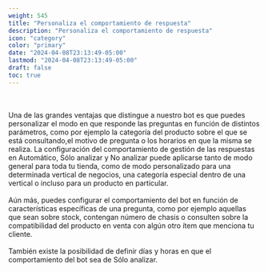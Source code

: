 ```yaml
---
weight: 545
title: "Personaliza el comportamiento de respuesta"
description: "Personaliza el comportamiento de respuesta"
icon: "category"
color: "primary"
date: "2024-04-08T23:13:49-05:00"
lastmod: "2024-04-08T23:13:49-05:00"
draft: false
toc: true
---
```

<br></br>
Una de las grandes ventajas que distingue a nuestro bot es que puedes personalizar el modo en que responde las preguntas en función de distintos parámetros, como por ejemplo la categoría del producto sobre el que se está consultando,el motivo de pregunta o los horarios en que la misma se realiza. La configuración del comportamiento de gestión de las respuestas en Automático, Sólo analizar y No analizar puede aplicarse tanto de modo general para toda tu tienda, como de modo personalizado para una determinada vertical de negocios, una categoría especial dentro de una vertical o incluso para un producto en particular. 
<br></br>
Aún más, puedes configurar el comportamiento del bot en función de características específicas de una pregunta, como por ejemplo aquellas que sean sobre stock, contengan número de chasis o consulten sobre la compatibilidad del producto en venta con algún otro ítem que menciona tu cliente.
<br></br>
También existe la posibilidad de definir días y horas en que el comportamiento del bot sea de Sólo analizar.
<br></br>